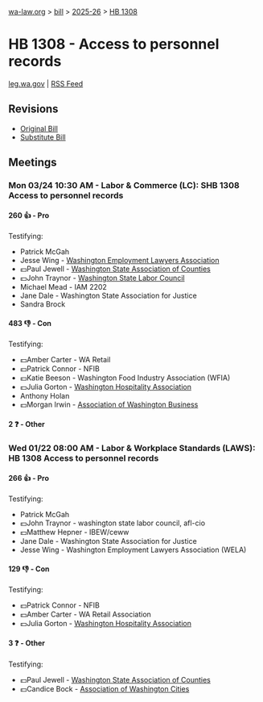 [wa-law.org](/) > [bill](/bill/) > [2025-26](/bill/2025-26/) > [HB 1308](/bill/2025-26/hb/1308/)

# HB 1308 - Access to personnel records
[leg.wa.gov](https://app.leg.wa.gov/billsummary?BillNumber=1308&Year=2025&Initiative=false) | [RSS Feed](./rss.xml)

## Revisions
* [Original Bill](1/)
* [Substitute Bill](S/)

## Meetings
### Mon 03/24 10:30 AM - Labor & Commerce (LC): SHB 1308 Access to personnel records
#### 260 👍 - Pro
Testifying:
* Patrick McGah
* Jesse Wing - [Washington Employment Lawyers Association](/org/washington_employment_lawyers_association/)
* 💵Paul Jewell - [Washington State Association of Counties](/org/washington_state_association_of_counties/)
* 💵John Traynor - [Washington State Labor Council](/org/washington_state_labor_council/)
* Michael Mead - IAM 2202
* Jane Dale - Washington State Association for Justice
* Sandra Brock

#### 483 👎 - Con
Testifying:
* 💵Amber Carter - WA Retail
* 💵Patrick Connor - NFIB
* 💵Katie Beeson - Washington Food Industry Association (WFIA)
* 💵Julia Gorton - [Washington Hospitality Association](/org/washington_hospitality_association/)
* Anthony Holan
* 💵Morgan Irwin - [Association of Washington Business](/org/association_of_washington_business/)

#### 2 ❓ - Other

### Wed 01/22 08:00 AM - Labor & Workplace Standards (LAWS): HB 1308 Access to personnel records
#### 266 👍 - Pro
Testifying:
* Patrick McGah
* 💵John Traynor - washington state labor council, afl-cio
* 💵Matthew Hepner - IBEW/ceww
* Jane Dale - Washington State Association for Justice
* Jesse Wing - Washington Employment Lawyers Association (WELA)

#### 129 👎 - Con
Testifying:
* 💵Patrick Connor - NFIB
* 💵Amber Carter - WA Retail Association
* 💵Julia Gorton - [Washington Hospitality Association](/org/washington_hospitality_association/)

#### 3 ❓ - Other
Testifying:
* 💵Paul Jewell - [Washington State Association of Counties](/org/washington_state_association_of_counties/)
* 💵Candice Bock - [Association of Washington Cities](/org/association_of_washington_cities/)
